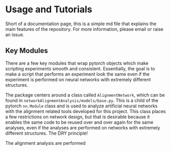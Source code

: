 # Usage and Tutorials
Short of a documentation page, this is a simple md file that explains the main
features of the repository. For more information, please email or raise an 
issue. 

## Key Modules
There are a few key modules that wrap pytorch objects which make scripting 
experiments smooth and consistent. Essentially, the goal is to make a script
that performs an experiment look the same even if the experiment is performed
on neural networks with extremely different structures. 


The package centers around a class called ``AlignmentNetwork``, which can be
found in ``networkAlignmentAnalysis/models/base.py``. This is a child of the
pytorch ``nn.Module`` class and is used to analyze artificial neural networks
with the alignment related tools developed for this project. This class places
a few restrictions on network design, but that is desirable because it enables
the same code to be reused over and over again for the same analyses, even if
the analyses are performed on networks with extremely different structures. 
The DRY principle!

The alignment analysis are performed 

